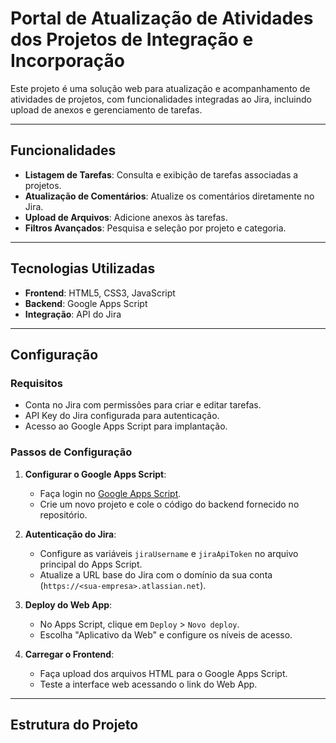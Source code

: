 # Portal de Atualização de Atividades dos Projetos de Integração e Incorporação

Este projeto é uma solução web para atualização e acompanhamento de atividades de projetos, com funcionalidades integradas ao Jira, incluindo upload de anexos e gerenciamento de tarefas.

---

## Funcionalidades

- **Listagem de Tarefas**: Consulta e exibição de tarefas associadas a projetos.
- **Atualização de Comentários**: Atualize os comentários diretamente no Jira.
- **Upload de Arquivos**: Adicione anexos às tarefas.
- **Filtros Avançados**: Pesquisa e seleção por projeto e categoria.

---

## Tecnologias Utilizadas

- **Frontend**: HTML5, CSS3, JavaScript
- **Backend**: Google Apps Script
- **Integração**: API do Jira

---

## Configuração

### Requisitos
- Conta no Jira com permissões para criar e editar tarefas.
- API Key do Jira configurada para autenticação.
- Acesso ao Google Apps Script para implantação.

### Passos de Configuração
1. **Configurar o Google Apps Script**:
   - Faça login no [Google Apps Script](https://script.google.com/).
   - Crie um novo projeto e cole o código do backend fornecido no repositório.

2. **Autenticação do Jira**:
   - Configure as variáveis `jiraUsername` e `jiraApiToken` no arquivo principal do Apps Script.
   - Atualize a URL base do Jira com o domínio da sua conta (`https://<sua-empresa>.atlassian.net`).

3. **Deploy do Web App**:
   - No Apps Script, clique em `Deploy` > `Novo deploy`.
   - Escolha "Aplicativo da Web" e configure os níveis de acesso.

4. **Carregar o Frontend**:
   - Faça upload dos arquivos HTML para o Google Apps Script.
   - Teste a interface web acessando o link do Web App.

---

## Estrutura do Projeto

